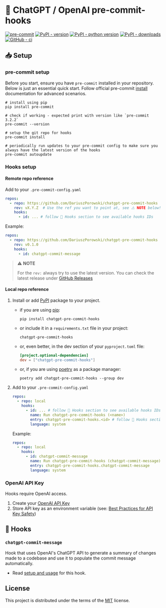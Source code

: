 # 🤖 ChatGPT / OpenAI pre-commit-hooks

[![pre-commit][pre-commit-image]][pre-commit-link]
[![PyPI - version][pypi-version-image]][pypi-version-link]
[![PyPI - python version][pypi-pyversions-image]][pypi-pyversions-link]
[![PyPI - downloads][pypi-stats-image]][pypi-stats-link]
[![GitHub - ci][github-ci-image]][github-ci-link]

## 📥 Setup

### pre-commit setup

Before you start, ensure you have `pre-commit` installed in your repository. Below is just an essential quick start. Follow official pre-commit [install](https://pre-commit.com/#install) documentation for advanced scenarios.

```shell
# install using pip
pip install pre-commit

# check if working - expected print with version like `pre-commit 3.2.2`
pre-commit --version

# setup the git repo for hooks
pre-commit install

# periodically run updates to your pre-commit config to make sure you always have the latest version of the hooks
pre-commit autoupdate
```

### Hooks setup

#### Remote repo reference

Add to your `.pre-commit-config.yaml`

```yaml
repos:
  - repo: https://github.com/DariuszPorowski/chatgpt-pre-commit-hooks
    rev: vX.Y.Z  # Use the ref you want to point at, see ⚠️ NOTE below!
    hooks:
      - id: ... # follow 🎣 Hooks section to see available hooks IDs
```

Example:

```yaml
repos:
  - repo: https://github.com/DariuszPorowski/chatgpt-pre-commit-hooks
    rev: v0.1.0
    hooks:
      - id: chatgpt-commit-message
```

> ⚠️ **NOTE**
>
> For the `rev:` always try to use the latest version. You can check the latest release under [GitHub Releases](https://github.com/DariuszPorowski/chatgpt-pre-commit-hooks/releases/latest)

#### Local repo reference

1. Install or add [PyPI](https://pypi.org/project/chatgpt-pre-commit-hooks) package to your project.

   - if you are using [pip](https://pip.pypa.io):

     ```shell
     pip install chatgpt-pre-commit-hooks
     ```

   - or include it in a `requirements.txt` file in your project:

     ```text
     chatgpt-pre-commit-hooks
     ```

   - or, even better, in the dev section of your `pyproject.toml` file:

     ```toml
     [project.optional-dependencies]
     dev = ["chatgpt-pre-commit-hooks"]
     ```

   - or, if you are using [poetry](https://python-poetry.org) as a package manager:

     ```shell
     poetry add chatgpt-pre-commit-hooks --group dev
     ```

2. Add to your `.pre-commit-config.yaml`

    ```yml
    repos:
      - repo: local
        hooks:
          - id: ... # follow 🎣 Hooks section to see available hooks IDs
            name: Run chatgpt-pre-commit-hooks (<name>)
            entry: chatgpt-pre-commit-hooks.<id> # follow 🎣 Hooks section to see available hooks IDs
            language: system
    ```

    Example:

    ```yml
    repos:
      - repo: local
        hooks:
          - id: chatgpt-commit-message
            name: Run chatgpt-pre-commit-hooks (chatgpt-commit-message)
            entry: chatgpt-pre-commit-hooks.chatgpt-commit-message
            language: system
    ```

### OpenAI API Key

Hooks require OpenAI access.

1. Create your [OpenAI API Key](https://platform.openai.com/account/api-keys)
1. Store API key as an environment variable (see: [Best Practices for API Key Safety](https://help.openai.com/en/articles/5112595-best-practices-for-api-key-safety))

## 🎣 Hooks

### `chatgpt-commit-message`

Hook that uses OpenAI's ChatGPT API to generate a summary of changes made to a codebase and use it to populate the commit message automatically.

- Read [setup and usage](https://github.com/DariuszPorowski/chatgpt-pre-commit-hooks/blob/main/docs/chatgpt_commit_message.md) for this hook.

## License

This project is distributed under the terms of the [MIT](https://opensource.org/licenses/MIT) license.

[github-ci-image]: https://img.shields.io/github/actions/workflow/status/DariuszPorowski/chatgpt-pre-commit-hooks/workflow.ci.yml?style=flat-square&branch=main&event=push
[github-ci-link]: https://github.com/DariuszPorowski/chatgpt-pre-commit-hooks/actions/workflows/workflow.ci.yml?query=branch%3Amain+event%3Apush
[pre-commit-image]: https://img.shields.io/badge/pre--commit-enabled-brightgreen?logo=pre-commit&style=flat-square
[pre-commit-link]: https://github.com/pre-commit/pre-commit
[pypi-version-image]: https://img.shields.io/pypi/v/chatgpt-pre-commit-hooks?style=flat-square
[pypi-version-link]: https://pypi.org/project/chatgpt-pre-commit-hooks
[pypi-pyversions-image]: https://img.shields.io/pypi/pyversions/chatgpt-pre-commit-hooks?style=flat-square
[pypi-pyversions-link]: https://pypi.org/project/chatgpt-pre-commit-hooks
[pypi-stats-image]: https://img.shields.io/pypi/dm/chatgpt-pre-commit-hooks?style=flat-square
[pypi-stats-link]: https://pypistats.org/packages/chatgpt-pre-commit-hooks
